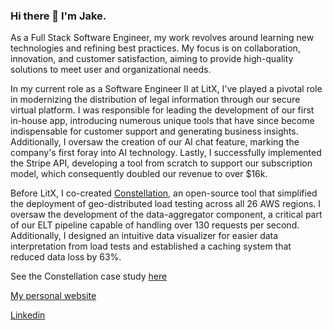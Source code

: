 ### Hi there 👋 I'm Jake.

As a Full Stack Software Engineer, my work revolves around learning new technologies and refining best practices. My focus is on collaboration, innovation, and customer satisfaction, aiming to provide high-quality solutions to meet user and organizational needs.

In my current role as a Software Engineer II at LitX, I've played a pivotal role in modernizing the distribution of legal information through our secure virtual platform. I was responsible for leading the development of our first in-house app, introducing numerous unique tools that have since become indispensable for customer support and generating business insights. Additionally, I oversaw the creation of our AI chat feature, marking the company's first foray into AI technology. Lastly, I successfully implemented the Stripe API, developing a tool from scratch to support our subscription model, which consequently doubled our revenue to over $16k.

Before LitX, I co-created [Constellation](https://constellation-load-testing.github.io/), an open-source tool that simplified the deployment of geo-distributed load testing across all 26 AWS regions. I oversaw the development of the data-aggregator component, a critical part of our ELT pipeline capable of handling over 130 requests per second. Additionally, I designed an intuitive data visualizer for easier data interpretation from load tests and established a caching system that reduced data loss by 63%.
   
See the Constellation case study [here](https://constellation-load-testing.github.io/)

[My personal website](https://www.jakedevarennes.com/)

[Linkedin](https://www.linkedin.com/in/jakedevar/)
